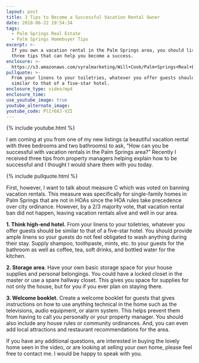 ```yaml
---
layout: post
title: 3 Tips to Become a Successful Vacation Rental Owner
date: 2018-06-22 19:54:34
tags:
  - Palm Springs Real Estate
  - Palm Springs Homebuyer Tips
excerpt: >-
  If you own a vacation rental in the Palm Springs area, you should listen to my
  three tips that can help you become a success.
enclosure: >-
  https://s3.amazonaws.com/vyralmarketing/Will+Cook/Palm+Springs+Real+Estate+Agent-+3+Tips+to+Become+a+Successful+Vacation+Rental+Owner.mp4
pullquote: >-
  From your linens to your toiletries, whatever you offer guests should be
  similar to that of a five-star hotel.
enclosure_type: video/mp4
enclosure_time:
use_youtube_image: true
youtube_alternate_image:
youtube_code: PlIr68J-VZI
---
```


{% include youtube.html %}

I am coming at you from one of my new listings (a beautiful vacation rental with three bedrooms and two bathrooms) to ask, “How can you be successful with vacation rentals in the Palm Springs area?” Recently I received three tips from property managers helping explain how to be successful and I thought I would share them with you today.

{% include pullquote.html %}

First, however, I want to talk about measure C which was voted on banning vacation rentals. This measure was specifically for single-family homes in Palm Springs that are not in HOAs since the HOA rules take precedence over city ordinance. However, by a 2/3 majority vote, that vacation rental ban did not happen, leaving vacation rentals alive and well in our area.

**1. Think high-end hotel.** From your linens to your toiletries, whatever you offer guests should be similar to that of a five-star hotel. You should provide ample linens so your guests do not feel obligated to wash anything during their stay. Supply shampoo, toothpaste, mints, etc. to your guests for the bathroom as well as coffee, tea, soft drinks, and bottled water for the kitchen.

**2. Storage area**. Have your own basic storage space for your house supplies and personal belongings. You could have a locked closet in the master or use a spare hallway closet. This gives you space for supplies for not only the house, but for you if you ever plan on staying there.

**3. Welcome booklet.** Create a welcome booklet for guests that gives instructions on how to use anything technical in the home such as the televisions, audio equipment, or alarm system. This helps prevent them from having to call you personally or your property manager. You should also include any house rules or community ordinances. And, you can even add local attractions and restaurant recommendations for the area.

If you have any additional questions, are interested in buying the lovely home seen in the video, or are looking at selling your own home, please feel free to contact me. I would be happy to speak with you.
